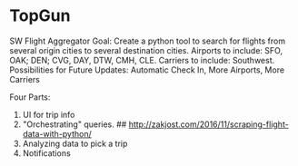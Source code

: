 # TopGun
SW Flight Aggregator
Goal: Create a python tool to search for flights from several origin cities to several destination cities. 
Airports to include: SFO, OAK; DEN; CVG, DAY, DTW, CMH, CLE.
Carriers to include: Southwest.
Possibilities for Future Updates: Automatic Check In, More Airports, More Carriers

Four Parts:
1) UI for trip info
2) "Orchestrating" queries. ## http://zakjost.com/2016/11/scraping-flight-data-with-python/
3) Analyzing data to pick a trip
4) Notifications
